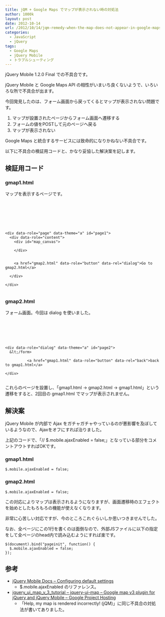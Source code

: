 ```yaml
---
title: jQM + Google Maps でマップが表示されない時の対処法
author: 1000k
layout: post
date: 2012-10-14
url: /2012/10/14/jqm-remedy-when-the-map-does-not-appear-in-google-maps/
categories:
  - JavaScript
  - jQuery
tags:
  - Google Maps
  - jQuery Mobile
  - トラブルシューティング
---
```

jQuery Mobile 1.2.0 Final での不具合です。

jQuery Mobile と Google Maps API の相性がいまいち良くないようで、いろいろな所で不具合が出ます。

今回発見したのは、フォーム画面から戻ってくるとマップが表示されない問題です。

  1. マップが設置されたページからフォーム画面へ遷移する
  2. フォームの値をPOSTして元のページへ戻る
  3. マップが表示されない

Google Maps と統合するサービスには致命的になりかねない不具合です。

以下に不具合の検証用コードと、かなり妥協した解決案を記します。

<!--more-->

## 検証用コード

### gmap1.html

マップを表示するページです。

```







<div data-role="page" data-theme="a" id="page1">
  <div data-role="content">
    <div id="map_canvas">

    </div>


    <a href="gmap2.html" data-role="button" data-rel="dialog">Go to gmap2.html</a>

  </div>

</div>


```


### gmap2.html

フォーム画面。今回は dialog を使いました。

```






<div data-role="dialog" data-theme="a" id="page2">
  &lt;/form>

          <a href="gmap1.html" data-role="button" data-rel="back">back to gmap1.html</a>

</div>


```


これらのページを設置し、「gmap1.html -> gmap2.html -> gmap1.html」という遷移をすると、2回目の gmap1.html でマップが表示されません。

## 解決案

jQuery Mobile が内部で Ajax をガチャガチャやっているのが悪影響を及ぼしているようなので、Ajaxをオフにすれば治りました。

上記のコードで、「// $.mobile.ajaxEnabled = false;」となっている部分をコメントアウトすればOKです。

### gmap1.html

```
$.mobile.ajaxEnabled = false;
```


### gmap2.html

```
$.mobile.ajaxEnabled = false;
```


この対応によりマップは表示されるようになりますが、画面遷移時のエフェクトを始めとしたもろもろの機能が使えなくなります。

非常に心苦しい対応ですが、今のところこれぐらいしか思いつきませんでした。

なお、全ページにこの1行を書くのは面倒なので、外部JSファイルに以下の指定をして全ページのhead内で読み込むようにすれば楽です。

```
$(document).bind("pageinit", function() {
  $.mobile.ajaxEnabled = false;
});
```


## 参考

  * <a href="http://jquerymobile.com/test/docs/api/globalconfig.html" onclick="_gaq.push(['_trackEvent', 'outbound-article', 'http://jquerymobile.com/test/docs/api/globalconfig.html', 'jQuery Mobile Docs &#8211; Configuring default settings']);" >jQuery Mobile Docs &#8211; Configuring default settings</a>
      * $.mobile.ajaxEnabled のリファレンス。
  * <a href="http://code.google.com/p/jquery-ui-map/wiki/jquery_ui_map_v_3_tutorial" onclick="_gaq.push(['_trackEvent', 'outbound-article', 'http://code.google.com/p/jquery-ui-map/wiki/jquery_ui_map_v_3_tutorial', 'jquery_ui_map_v_3_tutorial &#8211; jquery-ui-map &#8211; Google map v3 plugin for jQuery and jQuery Mobile &#8211; Google Project Hosting']);" >jquery_ui_map_v_3_tutorial &#8211; jquery-ui-map &#8211; Google map v3 plugin for jQuery and jQuery Mobile &#8211; Google Project Hosting</a>
      * 「Help, my map is rendered incorrectly! (jQM)」に同じ不具合の対処法が書いてありました。